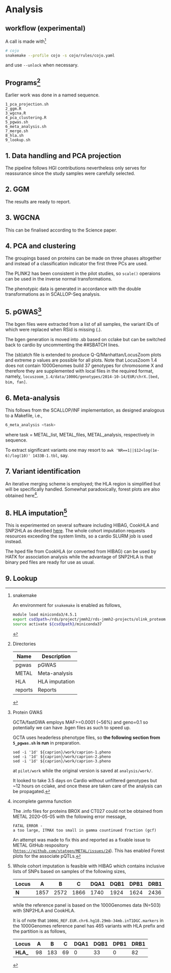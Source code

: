 # Analysis

## workflow (experimental)

A call is made with[^snakemake]

```bash
# cojo
snakemake --profile cojo -s cojo/rules/cojo.yaml
```

and use `--unlock` when necessary.


## Programs[^directory]

Earlier work was done in a named sequence.

```
1_pca_projection.sh
2_ggm.R
3_wgcna.R
4_pca_clustering.R
5_pgwas.sh
6_meta_analysis.sh
7_merge.sh
8_hla.sh
9_lookup.sh
```

## 1. Data handling and PCA projection

The pipeline follows HGI contributions nevertheless only serves for reassurance since the study samples were carefully selected. 

## 2. GGM

The results are ready to report.

## 3. WGCNA

This can be finalised according to the Science paper.

## 4. PCA and clustering

The groupings based on proteins can be made on three phases altogether and instead of a classification indicator the first three PCs are used.

The PLINK2 has been consistent in the pilot studies, so `scale()` operaions can be used in the inverse normal transformations.

The phenotypic data is generated in accordance with the double transformations as in SCALLOP-Seq analysis.

## 5. pGWAS[^pGWAS]

The bgen files were extracted from a list of all samples, the variant IDs of which were replaced when RSid is missing (.).

The bgen generation is moved into .sb based on cclake but can be switched back to cardio by uncommenting the ##SBATCH lines.

The (sb)atch file is extended to produce Q-Q/Manhattan/LocusZoom plots and extreme p values are possible for all plots. Note that LocusZoom 1.4 does not contain 1000Genomes build 37 genotypes for chromosome X and therefore they are supplemented with local files in the required format, namely, `locuszoom_1.4/data/1000G/genotypes/2014-10-14/EUR/chrX.[bed, bim, fan]`.

## 6. Meta-analysis

This follows from the SCALLOP/INF implementation, as designed analogous to a Makefile, i.e.,

```bash
6_meta_analysis <task>
```
where task = METAL_list, METAL_files, METAL_analysis, respectively in sequence.

To extract significant variants one may resort to `awk 'NR==1||$12<log(1e-6)/log(10)' 1433B-1.tbl`, say.

## 7. Variant identification

An iterative merging scheme is employed; the HLA region is simplified but will be specifically handled. Somewhat paradoxically, forest plots are also obtained here[^metal].

## 8. HLA imputation[^HLA]

This is experimented on several software including HIBAG, CookHLA and SNP2HLA as desribed [here](https://cambridge-ceu.github.io/csd3/applications/CookHLA.html). The whole cohort imputation requests resources exceeding the system limits, so a cardio SLURM job is used instead.

The hped file from CookHLA (or converted from HIBAG) can be used by HATK for association analysis while the advantage of SNP2HLA is that binary ped files are ready for use as usual.

## 9. Lookup

[^snakemake]: snakemake

    An environment for `snakemake` is enabled as follows,

    ```bash
    module load miniconda3/4.5.1
    export csd3path=/rds/project/jmmh2/rds-jmmh2-projects/olink_proteomics/scallop
    source activate ${csd3path}/miniconda37
    ```

[^directory]: Directories

    Name | Description
    ------|------------
    pgwas | pGWAS
    METAL | Meta-analysis
    HLA | HLA imputation
    reports | Reports

[^pGWAS]: Protein GWAS

    GCTA/fastGWA employs MAF>=0.0001 (~56%) and geno=0.1 so potentially we can have .bgen files as such to speed up.

    GCTA uses headerless phenotype files, so **the following section from `5_pgwas.sh` is run** in preparation.

    ```
    sed -i '1d' ${caprion}/work/caprion-1.pheno
    sed -i '1d' ${caprion}/work/caprion-2.pheno
    sed -i '1d' ${caprion}/work/caprion-3.pheno
    ```

    at `pilot/work` while the original version is saved at `analysis/work/`.
    
    It looked to take 3.5 days on Cardio without unfiltered genotypes but ~12 hours on cclake, and once these are taken care of the analysis can be propagated.

[^metal]: incomplete gamma function

    The .info files for proteins BROX and CT027 could not be obtained from METAL 2020-05-05 with the following error message,

    ```
    FATAL ERROR -
    a too large, ITMAX too small in gamma countinued fraction (gcf)
    ```

    An attempt was made to fix this and reported as a fixable issue to METAL GitHub respository ([`https://github.com/statgen/METAL/issues/24`](https://github.com/statgen/METAL/issues/24)).
    This has enabled Forest plots for the associate pQTLs.

[^HLA]: Whole cohort imputation is feasible with HIBAG which contains inclusive lists of SNPs based on samples of the following sizes,

    **Locus** |  A  |  B  |  C | DQA1 | DQB1 | DPB1 | DRB1
    ----------|-----|-----|----|------|------|------|-----
    **N**     |1857 |2572 |1866| 1740 | 1924 | 1624 | 2436

    while the reference panel is based on the 1000Genomes data (N=503) with SNP2HLA and CookHLA.

    It is of note that `1000G_REF.EUR.chr6.hg18.29mb-34mb.inT1DGC.markers` in the 1000Genomes reference panel has 465 variants with HLA prefix and the partition is as follows,

    **Locus** |  A  |  B  |  C | DQA1 | DQB1 | DPB1 | DRB1
    ----------|-----|-----|----|------|------|------|-----
    **HLA_**  |  98 | 183 | 69 |   0  |  33  |   0  |  82
